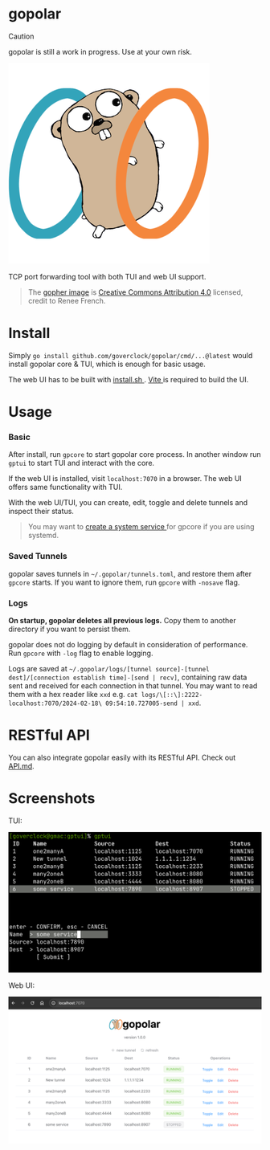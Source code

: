 # gopolar

> [!CAUTION]  
> gopolar is still a work in progress. Use at your own risk.

![gopolar](./gopolar.png)

TCP port forwarding tool with both TUI and web UI support.

> The [gopher image](https://go.dev/blog/gopher) is [Creative Commons Attribution 4.0](https://creativecommons.org/licenses/by/4.0/) licensed, credit to Renee French.

# Install

Simply `go install github.com/goverclock/gopolar/cmd/...@latest` would install gopolar core & TUI, which is enough for basic usage.

The web UI has to be built with [ install.sh ](./install.sh). [ Vite ](https://vitejs.dev/) is required to build the UI.

# Usage

### Basic

After install, run `gpcore` to start gopolar core process. In another window run `gptui` to start TUI and interact with the core.

If the web UI is installed, visit `localhost:7070` in a browser. The web UI offers same functionality with TUI.

With the web UI/TUI, you can create, edit, toggle and delete tunnels and inspect their status.

> You may want to [ create a system service ](https://medium.com/@benmorel/creating-a-linux-service-with-systemd-611b5c8b91d6)for gpcore if you are using systemd.

### Saved Tunnels

gopolar saves tunnels in `~/.gopolar/tunnels.toml`, and restore them after `gpcore` starts. If you want to ignore them, run `gpcore` with `-nosave` flag.

### Logs

**On startup, gopolar deletes all previous logs.** Copy them to another directory if you want to persist them.

gopolar does not do logging by default in consideration of performance. Run `gpcore` with `-log` flag to enable logging.

Logs are saved at `~/.gopolar/logs/[tunnel source]-[tunnel dest]/[connection establish time]-[send | recv]`, containing raw data sent and received for each connection in that tunnel. You may want to read them with a hex reader like `xxd` e.g. `cat logs/\[::\]:2222-localhost:7070/2024-02-18\ 09:54:10.727005-send | xxd`.

# RESTful API

You can also integrate gopolar easily with its RESTful API. Check out [API.md](./API.md).

# Screenshots

TUI:

![tui](./tui.png)

Web UI:

![webui](./webui.png)
